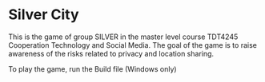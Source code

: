 # Silver City
This is the game of group SILVER in the master level course TDT4245 Cooperation Technology and Social Media. The goal of the game is to raise awareness of the risks related to privacy and location sharing.

To play the game, run the Build file (Windows only)
